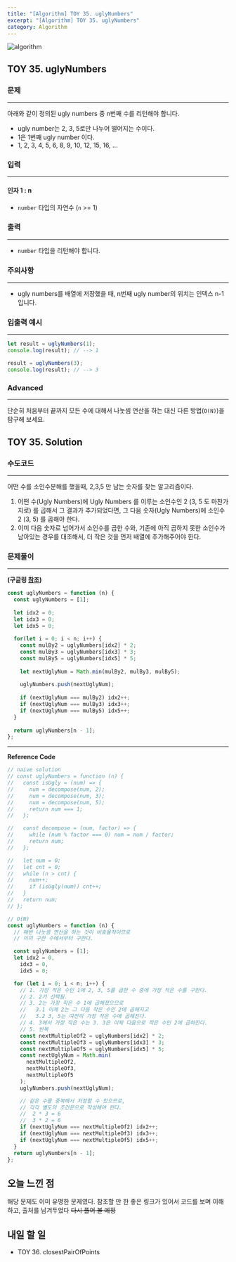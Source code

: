 ```yaml
---
title: "[Algorithm] TOY 35. uglyNumbers"
excerpt: "[Algorithm] TOY 35. uglyNumbers"
category: Algorithm
---
```


![algorithm](https://user-images.githubusercontent.com/83164003/131701318-f0ff36c4-1fcc-4f21-b978-18a9d8ec3386.jpg)
## TOY 35. uglyNumbers
### 문제
---
아래와 같이 정의된 ugly numbers 중 n번째 수를 리턴해야 합니다.

- ugly number는 2, 3, 5로만 나누어 떨어지는 수이다.
- 1은 1번째 ugly number 이다.
- 1, 2, 3, 4, 5, 6, 8, 9, 10, 12, 15, 16, ...

### 입력
---
#### 인자 1 : n
- `number` 타입의 자연수 (`n` >= 1)

### 출력
---
- `number` 타입을 리턴해야 합니다.

### 주의사항
---
- ugly numbers를 배열에 저장했을 때, n번째 ugly number의 위치는 인덱스 n-1 입니다.

### 입출력 예시
---
```javascript
let result = uglyNumbers(1);
console.log(result); // --> 1

result = uglyNumbers(3);
console.log(result); // --> 3
```

### Advanced
---
단순히 처음부터 끝까지 모든 수에 대해서 나눗셈 연산을 하는 대신 다른 방법(`O(N)`)을 탐구해 보세요.

## TOY 35. Solution
### 수도코드
---
어떤 수를 소인수분해를 했을때, 2,3,5 만 남는 숫자를 찾는 알고리즘이다.

1. 어떤 수(Ugly Numbers)에 Ugly Numbers 를 이루는 소인수인 2 (3, 5 도 마찬가지로) 를 곱해서 그 결과가 추가되었다면, 그 다음 숫자(Ugly Numbers)에 소인수 2 (3, 5) 를 곱해야 한다.
2. 이미 다음 숫자로 넘어가서 소인수를 곱한 수와, 기존에 아직 곱하지 못한 소인수가 남아있는 경우를 대조해서, 더 작은 것을 먼저 배열에 추가해주어야 한다.

### 문제풀이 
---

**(구글링 <a href="https://velog.io/@eensungkim/Ugly-Numbers-TIL-87%EC%9D%BC%EC%B0%A8" target="_blank">참조</a>)**
```javascript
const uglyNumbers = function (n) {
  const uglyNumbers = [1];
  
  let idx2 = 0;
  let idx3 = 0;
  let idx5 = 0;
  
  for(let i = 0; i < n; i++) {
    const mulBy2 = uglyNumbers[idx2] * 2;
    const mulBy3 = uglyNumbers[idx3] * 3;
    const mulBy5 = uglyNumbers[idx5] * 5;
    
    let nextUglyNum = Math.min(mulBy2, mulBy3, mulBy5);
    
    uglyNumbers.push(nextUglyNum);
    
    if (nextUglyNum === mulBy2) idx2++;
    if (nextUglyNum === mulBy3) idx3++;
    if (nextUglyNum === mulBy5) idx5++;
  }
  
  return uglyNumbers[n - 1];
};
```
--- 

**Reference Code**
```javascript
// naive solution
// const uglyNumbers = function (n) {
//   const isUgly = (num) => {
//     num = decompose(num, 2);
//     num = decompose(num, 3);
//     num = decompose(num, 5);
//     return num === 1;
//   };

//   const decompose = (num, factor) => {
//     while (num % factor === 0) num = num / factor;
//     return num;
//   };

//   let num = 0;
//   let cnt = 0;
//   while (n > cnt) {
//     num++;
//     if (isUgly(num)) cnt++;
//   }
//   return num;
// };

// O(N)
const uglyNumbers = function (n) {
  // 매번 나눗셈 연산을 하는 것이 비효율적이므로
  // 이미 구한 수에서부터 구한다.

  const uglyNumbers = [1];
  let idx2 = 0,
    idx3 = 0,
    idx5 = 0;

  for (let i = 0; i < n; i++) {
    // 1. 가장 작은 수인 1에 2, 3, 5를 곱한 수 중에 가장 작은 수를 구한다.
    // 2. 2가 선택됨.
    // 3. 2는 가장 작은 수 1에 곱해졌으므로
    //   3.1 이제 2는 그 다음 작은 수인 2에 곱해지고
    //   3.2 3, 5는 여전히 가장 작은 수에 곱해진다.
    // 4. 3에서 가장 작은 수는 3. 3은 이제 다음으로 작은 수인 2에 곱혀진다.
    // 5. 반복
    const nextMultipleOf2 = uglyNumbers[idx2] * 2;
    const nextMultipleOf3 = uglyNumbers[idx3] * 3;
    const nextMultipleOf5 = uglyNumbers[idx5] * 5;
    const nextUglyNum = Math.min(
      nextMultipleOf2,
      nextMultipleOf3,
      nextMultipleOf5
    );
    uglyNumbers.push(nextUglyNum);

    // 같은 수를 중복해서 저장할 수 있으므로,
    // 각각 별도의 조건문으로 작성해야 한다.
    //  2 * 3 = 6
    //  3 * 2 = 6
    if (nextUglyNum === nextMultipleOf2) idx2++;
    if (nextUglyNum === nextMultipleOf3) idx3++;
    if (nextUglyNum === nextMultipleOf5) idx5++;
  }
  return uglyNumbers[n - 1];
};
```

## 오늘 느낀 점
해당 문제도 이미 유명한 문제였다. 참조할 만 한 좋은 링크가 있어서 코드를 보며 이해하고, 출처를 남겨두었다  ~~다시 풀어 볼 예정~~

## 내일 할 일
- TOY 36. closestPairOfPoints
